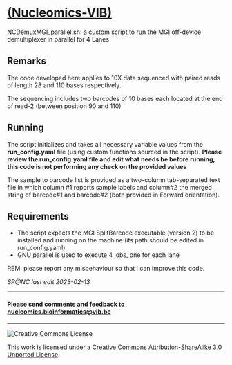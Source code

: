 [(Nucleomics-VIB)](https://github.com/Nucleomics-VIB)
==========

NCDemuxMGI_parallel.sh: a custom script to run the MGI off-device demultiplexer in parallel for 4 Lanes

## Remarks

The code developed here applies to 10X data sequenced with paired reads of length 28 and 110 bases respectively.

The sequencing includes two barcodes of 10 bases each located at the end of read-2 (between position 90 and 110)

## Running

The script initializes and takes all necessary variable values from the **run_config.yaml** file (using custom functions sourced in the script). **Please review the run_config.yaml file and edit what needs be before running, this code is not performing any check on the provided values**

The sample to barcode list is provided as a two-column tab-separated text file in which column #1 reports sample labels and column#2 the merged string of barcode#1 and barcode#2 (both provided in Forward orientation).


## Requirements

* The script expects the MGI SplitBarcode executable (version 2) to be installed and running on the machine (its path should be edited in run_config.yaml)
* GNU parallel is used to execute 4 jobs, one for each lane

REM: please report any misbehaviour so that I can improve this code.

_SP@NC last edit 2023-02-13_

<hr>

<h4>Please send comments and feedback to <a href="mailto:nucleomics.bioinformatics@vib.be">nucleomics.bioinformatics@vib.be</a></h4>

<hr>

![Creative Commons License](http://i.creativecommons.org/l/by-sa/3.0/88x31.png?raw=true)

This work is licensed under a [Creative Commons Attribution-ShareAlike 3.0 Unported License](http://creativecommons.org/licenses/by-sa/3.0/).

